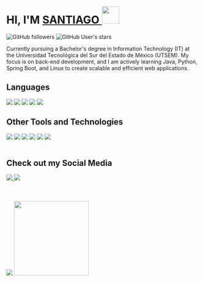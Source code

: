 <h1>HI, I'M <a href= "https://www.instagram.com/_santiago_laureano/"> SANTIAGO </a><img src="https://media.giphy.com/media/hvRJCLFzcasrR4ia7z/giphy.gif" width="45px"> </h1>

<img alt="GitHub followers" src="https://img.shields.io/github/followers/chago554">
<img alt="GitHub User's stars" src="https://img.shields.io/github/stars/chago554">

Currently pursuing a Bachelor's degree in Information Technology (IT) at the Universidad Tecnológica del Sur del Estado de México (UTSEM). My focus is on back-end development, and I am actively learning Java, Python, Spring Boot, and Linux to create scalable and efficient web applications.

<h2> Languages </h2>
<span> 
  <img src="https://img.shields.io/badge/java-%23ED8B00.svg?style=for-the-badge&logo=openjdk&logoColor=white">    
  <img src="https://img.shields.io/badge/Spring Boot-00A41B?style=for-the-badge&logo=springboot3&logoColor=white">
  <img src= "https://img.shields.io/badge/-Arduino-00979D?style=for-the-badge&logo=Arduino&logoColor=white">
  <img src="https://img.shields.io/badge/HTML5-DF5616?style=for-the-badge&logo=html5&logoColor=white">
  <img src="https://img.shields.io/badge/CSS3-004ABA?style=for-the-badge&logo=css3&logoColor=white">
 </span><br>
  

<h2> Other Tools and Technologies </h2>
<span>
  <img src="https://img.shields.io/badge/Git-F05032?style=for-the-badge&logo=git&logoColor=white">
  <img src="https://img.shields.io/badge/android%20studio-346ac1?style=for-the-badge&logo=android%20studio&logoColor=white">
  <img src="https://img.shields.io/badge/Notion-%23000000.svg?style=for-the-badge&logo=notion&logoColor=white">
  <img src="https://img.shields.io/badge/Ubuntu-FF5100?style=for-the-badge&logo=ubuntu&logoColor=white">
  <img src="https://img.shields.io/badge/MySQL-00000F?style=for-the-badge&logo=mysql&logoColor=white">
  <img src="https://img.shields.io/badge/bootstrap-%238511FA.svg?style=for-the-badge&logo=bootstrap&logoColor=white">
</span><br><br>

## Check out my Social Media
<a href= "https://www.instagram.com/_santiago_laureano/">
    <img src="https://img.shields.io/badge/Instagram-%23E4405F.svg?style=for-the-badge&logo=Instagram&logoColor=white">
</a>
<a href="https://www.linkedin.com/in/santiago-laureano/" >
  <img src="https://img.shields.io/badge/linkedin-%230077B5.svg?style=for-the-badge&logo=linkedin&logoColor=white">
</a><br><br><br><br>


<div aling="center">
    <img src="https://github-readme-stats.vercel.app/api?username=chago554&show_icons=true&theme=highcontrast" aling="center"> 
    <img src="https://github-readme-stats.vercel.app/api/top-langs/?username=chago554&layout=donut" height="195px" aling="end">
</div>  



